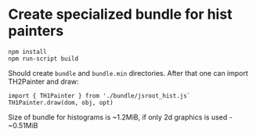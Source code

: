 # Create specialized bundle for hist painters

    npm install
    npm run-script build

Should create `bundle` and `bundle.min` directories.
After that one can import TH2Painter and draw:

    import { TH1Painter } from './bundle/jsroot_hist.js`
    TH1Painter.draw(dom, obj, opt)

Size of bundle for histograms is ~1.2MiB,
if only 2d graphics is used - ~0.51MiB
